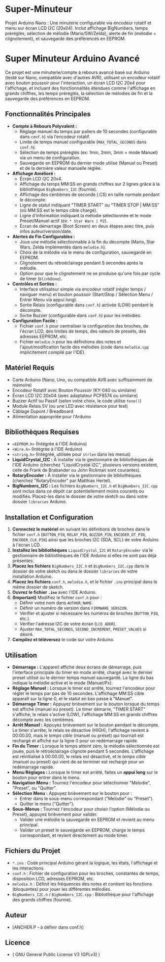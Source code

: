 # Super-Minuteur
Projet Arduino Nano : Une minuterie configurable via encodeur rotatif et menu sur écran LCD I2C (20x04). Inclut affichage BigNumbers, temps préréglés, sélection de mélodie (Mario/SW/Zelda), alerte de fin (mélodie + clignotement), et sauvegarde des préférences en EEPROM.
# Super Minuteur Arduino Avancé

Ce projet est une minuterie/compte à rebours avancé basé sur Arduino (testé sur Nano, compatible avec d'autres AVR), utilisant un encodeur rotatif avec bouton poussoir pour l'interaction, un écran LCD I2C 20x4 pour l'affichage, et incluant des fonctionnalités étendues comme l'affichage en grands chiffres, les temps préréglés, la sélection de mélodies de fin et la sauvegarde des préférences en EEPROM.

## Fonctionnalités Principales

* **Compte à Rebours Polyvalent :**
    * Réglage manuel du temps par paliers de 10 secondes (configurable dans `conf.h`) via l'encodeur rotatif.
    * Limite de temps manuel configurable (`MAX_TOTAL_SECONDS` dans `conf.h`).
    * Sélection de temps préréglés (ex: 1min, 2min, 3min + mode Manuel) via un menu de configuration.
    * Sauvegarde en EEPROM du dernier mode utilisé (Manuel ou Preset) et de la dernière valeur manuelle réglée.
* **Affichage Amélioré :**
    * Écran LCD I2C 20x4.
    * Affichage du temps MM:SS en grands chiffres sur 2 lignes grâce à la bibliothèque `BigNumbers_I2C` (fournie).
    * Affichage des centièmes de seconde (.CS) en taille normale pendant le décompte.
    * Ligne de statut indiquant "TIMER START" ou "TIMER STOP | MM:SS" (où MM:SS est le temps cible chargé).
    * Ligne d'information indiquant la mélodie sélectionnée et le mode Preset/Manuel actif (ex: `* Star Wars | P2`).
    * Écran de démarrage (Boot Screen) en deux étapes avec titre, puis infos auteur/version/date.
* **Alertes de Fin Configurables :**
    * Joue une mélodie sélectionnable à la fin du décompte (Mario, Star Wars, Zelda implémentés dans `melodie.h`).
    * Choix de la mélodie via le menu de configuration, sauvegardé en EEPROM.
    * Clignotement du rétroéclairage pendant 5 secondes après la mélodie.
    * Option pour que le clignotement ne se produise qu'une fois par cycle de timer (`blinkDone`).
* **Contrôles et Sorties :**
    * Interface utilisateur simple via encodeur rotatif (régler temps / naviguer menu) et bouton poussoir (Start/Stop / Sélection Menu / Entrer Menu via appui long).
    * Sortie Relais (configurable dans `conf.h`) activée (LOW) pendant le décompte.
    * Sortie Buzzer (configurable dans `conf.h`) pour les mélodies.
* **Configuration Facile :**
    * Fichier `conf.h` pour centraliser la configuration des broches, de l'écran LCD, des limites de temps, des valeurs de presets, des adresses EEPROM, etc.
    * Fichier `melodie.h` pour les définitions des notes et l'ajout/modification facile des mélodies (code dans `melodie.cpp` implicitement compilé par l'IDE).

## Matériel Requis

* Carte Arduino (Nano, Uno, ou compatible AVR avec suffisamment de mémoire)
* Encodeur Rotatif avec Bouton Poussoir (KY-040 ou similaire)
* Écran LCD I2C 20x04 (avec adaptateur PCF8574 ou similaire)
* Buzzer Actif ou Passif (selon votre choix, le code utilise `tone()`)
* Module Relais 5V (ou une LED avec résistance pour test)
* Câblage Dupont / Breadboard
* Alimentation appropriée pour l'Arduino

## Bibliothèques Requises

* `<EEPROM.h>` (Intégrée à l'IDE Arduino)
* `<Wire.h>` (Intégrée à l'IDE Arduino)
* `<string.h>` (Intégrée, utilisée pour `strlen` dans les menus)
* **LiquidCrystal_I2C :** À installer via le gestionnaire de bibliothèques de l'IDE Arduino (cherchez "LiquidCrystal I2C", plusieurs versions existent, celle de Frank de Brabander ou John Rickman sont courantes).
* **RotaryEncoder :** À installer via le gestionnaire de bibliothèques (cherchez "RotaryEncoder" par Matthias Hertel).
* **BigNumbers_I2C :** Les fichiers `BigNumbers_I2C.h` et `BigNumbers_I2C.cpp` sont inclus dans ce dépôt car potentiellement moins courants ou modifiés. Placez-les dans le dossier de votre sketch ou dans votre dossier `libraries` Arduino.

## Installation et Configuration

1.  **Connectez le matériel** en suivant les définitions de broches dans le fichier `conf.h` (`BUTTON_PIN`, `RELAY_PIN`, `BUZZER_PIN`, `ENCODER_DT_PIN`, `ENCODER_CLK_PIN`) ainsi que les broches I2C (SDA, SCL) de votre Arduino à l'écran LCD.
2.  **Installez les bibliothèques** `LiquidCrystal_I2C` et `RotaryEncoder` via le gestionnaire de bibliothèques de l'IDE Arduino si elles ne sont pas déjà présentes.
3.  **Placez les fichiers** `BigNumbers_I2C.h` et `BigNumbers_I2C.cpp` dans le dossier de votre sketch ou dans le dossier `libraries` de votre installation Arduino.
4.  **Placez les fichiers** `conf.h`, `melodie.h`, et le fichier `.ino` principal dans le même dossier de sketch.
5.  **Ouvrez le fichier `.ino`** avec l'IDE Arduino.
6.  **(Important)** Modifiez le fichier `conf.h` pour :
    * Définir votre nom dans `AUTHOR_NAME`.
    * Définir un numéro de version dans `FIRMWARE_VERSION`.
    * Vérifier et ajuster si nécessaire les numéros de broches (`BUTTON_PIN`, etc.).
    * Vérifier l'adresse I2C de votre écran (`LCD_ADDR`).
    * Ajuster `MAX_TOTAL_SECONDS`, `SECOND_INCREMENT`, `PRESET_VALUES` si désiré.
7.  **Compilez et téléversez** le code sur votre Arduino.

## Utilisation

* **Démarrage :** L'appareil affiche deux écrans de démarrage, puis l'interface principale du timer en mode arrêté, chargé avec le dernier preset utilisé ou le dernier temps manuel sauvegardé. La ligne du bas indique la mélodie active et le mode (Manuel/Px).
* **Réglage Manuel :** Lorsque le timer est arrêté, tournez l'encodeur pour régler le temps par pas de 10 secondes. L'affichage MM:SS cible apparaît sur la ligne 0, et le statut en bas passe à "Manuel".
* **Démarrage Timer :** Appuyez brièvement sur le bouton lorsque du temps est affiché (manuel ou preset). Le timer démarre, "TIMER START" s'affiche, le relais s'active (LOW), l'affichage MM:SS en grands chiffres décompte avec les centièmes.
* **Arrêt Manuel :** Appuyez brièvement sur le bouton pendant le décompte. Le timer s'arrête, le relais se désactive (HIGH), l'affichage revient à 00:00.00, mais le *temps cible* (manuel ou preset) qui tournait est rechargé et affiché sur la ligne 0 pour un redémarrage rapide.
* **Fin du Timer :** Lorsque le temps atteint zéro, la mélodie sélectionnée est jouée, puis le rétroéclairage clignote pendant 5 secondes. L'affichage est réinitialisé à 00:00.00, le relais est désactivé, et le *temps cible* (manuel ou preset) qui vient de se terminer est rechargé pour un redémarrage rapide.
* **Menu Réglages :** Lorsque le timer est arrêté, faites un **appui long** sur le bouton pour entrer dans le menu.
* **Navigation Menu :** Tournez l'encodeur pour sélectionner "Melodie", "Preset", ou "Quitter".
* **Sélection Menu :** Appuyez brièvement sur le bouton pour :
    * Entrer dans le sous-menu correspondant ("Melodie" ou "Preset").
    * Quitter le menu ("Quitter").
* **Sous-Menus :** Tournez l'encodeur pour choisir l'option (Mélodie ou Preset), appuyez brièvement pour valider.
    * Valider une mélodie la sauvegarde en EEPROM et revient au menu principal.
    * Valider un preset le sauvegarde en EEPROM, charge le temps correspondant, et revient directement au mode timer.

## Fichiers du Projet

* `*.ino` : Code principal Arduino gérant la logique, les états, l'affichage et les interactions.
* `conf.h` : Fichier de configuration pour les broches, constantes de temps, disposition LCD, adresses EEPROM, etc.
* `melodie.h` : Définit les fréquences des notes et contient les fonctions (bloquantes) pour jouer les différentes mélodies.
* `BigNumbers_I2C.h` / `BigNumbers_I2C.cpp` : Bibliothèque pour l'affichage des grands chiffres (fournie).

## Auteur

* [ANCHER.P - à définir dans conf.h]

## Licence

* ( GNU General Public License V3 (GPLv3) )
